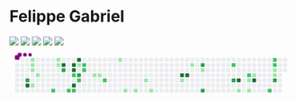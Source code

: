 # Felippe Gabriel









[![](https://raw.githubusercontent.com/vn7n24fzkq/github-profile-summary-cards-example/master/profile-summary-card-output/default/0-profile-details.svg)](https://github.com/vn7n24fzkq/github-profile-summary-cards)
[![](https://raw.githubusercontent.com/vn7n24fzkq/github-profile-summary-cards-example/master/profile-summary-card-output/default/1-repos-per-language.svg)](https://github.com/vn7n24fzkq/github-profile-summary-cards) [![](https://raw.githubusercontent.com/vn7n24fzkq/github-profile-summary-cards-example/master/profile-summary-card-output/default/2-most-commit-language.svg)](https://github.com/vn7n24fzkq/github-profile-summary-cards)
[![](https://raw.githubusercontent.com/vn7n24fzkq/github-profile-summary-cards-example/master/profile-summary-card-output/default/3-stats.svg)](https://github.com/vn7n24fzkq/github-profile-summary-cards) [![](https://raw.githubusercontent.com/vn7n24fzkq/github-profile-summary-cards-example/master/profile-summary-card-output/default/4-productive-time.svg)](https://github.com/vn7n24fzkq/github-profile-summary-cards)
<svg viewBox="-16 -32 880 192" width="880" height="192" xmlns="http://www.w3.org/2000/svg"><style>@keyframes c0{71.64%{fill:var(--c3)}71.66%,to{fill:var(--ce)}}@keyframes c1{71.89%{fill:var(--c4)}71.91%,to{fill:var(--ce)}}@keyframes c2{1%{fill:var(--c1)}1.02%,to{fill:var(--ce)}}@keyframes c3{1.26%{fill:var(--c1)}1.28%,to{fill:var(--ce)}}@keyframes c4{1.51%{fill:var(--c1)}1.53%,to{fill:var(--ce)}}@keyframes c5{2.77%{fill:var(--c1)}2.79%,to{fill:var(--ce)}}@keyframes c6{2.02%{fill:var(--c1)}2.04%,to{fill:var(--ce)}}@keyframes c7{39.48%{fill:var(--c2)}39.5%,to{fill:var(--ce)}}@keyframes c8{5.31%{fill:var(--c1)}5.33%,to{fill:var(--ce)}}@keyframes c9{5.05%{fill:var(--c1)}5.07%,to{fill:var(--ce)}}@keyframes ca{76.7%{fill:var(--c4)}76.72%,to{fill:var(--ce)}}@keyframes cb{69.36%{fill:var(--c3)}69.38%,to{fill:var(--ce)}}@keyframes cc{37.71%{fill:var(--c2)}37.73%,to{fill:var(--ce)}}@keyframes cd{75.18%{fill:var(--c4)}75.2%,to{fill:var(--ce)}}@keyframes ce{74.93%{fill:var(--c4)}74.95%,to{fill:var(--ce)}}@keyframes cf{36.7%{fill:var(--c2)}36.72%,to{fill:var(--ce)}}@keyframes cg{74.17%{fill:var(--c4)}74.19%,to{fill:var(--ce)}}@keyframes ch{37.96%{fill:var(--c2)}37.98%,to{fill:var(--ce)}}@keyframes ci{75.69%{fill:var(--c4)}75.71%,to{fill:var(--ce)}}@keyframes cj{34.93%{fill:var(--c1)}34.95%,to{fill:var(--ce)}}@keyframes ck{68.34%{fill:var(--c3)}68.36%,to{fill:var(--ce)}}@keyframes cl{36.19%{fill:var(--c2)}36.21%,to{fill:var(--ce)}}@keyframes cm{34.67%{fill:var(--c2)}34.69%,to{fill:var(--ce)}}@keyframes cn{35.43%{fill:var(--c2)}35.45%,to{fill:var(--ce)}}@keyframes co{8.34%{fill:var(--c1)}8.36%,to{fill:var(--ce)}}@keyframes cp{8.6%{fill:var(--c1)}8.62%,to{fill:var(--ce)}}@keyframes cq{42.52%{fill:var(--c2)}42.54%,to{fill:var(--ce)}}@keyframes cr{10.37%{fill:var(--c1)}10.39%,to{fill:var(--ce)}}@keyframes cs{12.14%{fill:var(--c1)}12.16%,to{fill:var(--ce)}}@keyframes ct{12.65%{fill:var(--c1)}12.67%,to{fill:var(--ce)}}@keyframes cu{14.17%{fill:var(--c1)}14.19%,to{fill:var(--ce)}}@keyframes cv{13.41%{fill:var(--c1)}13.43%,to{fill:var(--ce)}}@keyframes cw{83.03%{fill:var(--c4)}83.05%,to{fill:var(--ce)}}@keyframes cx{16.45%{fill:var(--c1)}16.47%,to{fill:var(--ce)}}@keyframes cy{83.28%{fill:var(--c4)}83.3%,to{fill:var(--ce)}}@keyframes cz{17.71%{fill:var(--c1)}17.73%,to{fill:var(--ce)}}@keyframes c10{61.76%{fill:var(--c3)}61.78%,to{fill:var(--ce)}}@keyframes c11{18.47%{fill:var(--c1)}18.49%,to{fill:var(--ce)}}@keyframes c12{59.99%{fill:var(--c3)}60.01%,to{fill:var(--ce)}}@keyframes c13{49.61%{fill:var(--c2)}49.63%,to{fill:var(--ce)}}@keyframes c14{57.96%{fill:var(--c3)}57.98%,to{fill:var(--ce)}}@keyframes c15{86.07%{fill:var(--c4)}86.09%,to{fill:var(--ce)}}@keyframes c16{25.81%{fill:var(--c1)}25.83%,to{fill:var(--ce)}}@keyframes c17{50.88%{fill:var(--c2)}50.9%,to{fill:var(--ce)}}@keyframes c18{24.8%{fill:var(--c1)}24.82%,to{fill:var(--ce)}}@keyframes c19{25.31%{fill:var(--c1)}25.33%,to{fill:var(--ce)}}@keyframes c1a{21.26%{fill:var(--c1)}21.28%,to{fill:var(--ce)}}@keyframes c1b{86.83%{fill:var(--c4)}86.85%,to{fill:var(--ce)}}@keyframes c1c{54.67%{fill:var(--c2)}54.69%,to{fill:var(--ce)}}@keyframes c1d{52.9%{fill:var(--c2)}52.92%,to{fill:var(--ce)}}@keyframes c1e{52.65%{fill:var(--c2)}52.67%,to{fill:var(--ce)}}@keyframes c1f{22.52%{fill:var(--c1)}22.54%,to{fill:var(--ce)}}@keyframes c1g{22.27%{fill:var(--c1)}22.29%,to{fill:var(--ce)}}@keyframes c1h{55.43%{fill:var(--c3)}55.45%,to{fill:var(--ce)}}@keyframes u0{1%{transform:scale(0,1)}1.02%,1.26%{transform:scale(.04,1)}1.28%,1.51%{transform:scale(.09,1)}1.53%,2.02%{transform:scale(.13,1)}2.04%,2.77%{transform:scale(.17,1)}2.79%,5.05%{transform:scale(.22,1)}5.07%,5.31%{transform:scale(.26,1)}5.33%,8.34%{transform:scale(.3,1)}8.36%,8.6%{transform:scale(.35,1)}10.37%,8.62%{transform:scale(.39,1)}10.39%,12.14%{transform:scale(.43,1)}12.16%,12.65%{transform:scale(.48,1)}12.67%,13.41%{transform:scale(.52,1)}13.43%,14.17%{transform:scale(.57,1)}14.19%,16.45%{transform:scale(.61,1)}16.47%,17.71%{transform:scale(.65,1)}17.73%,18.47%{transform:scale(.7,1)}18.49%,21.26%{transform:scale(.74,1)}21.28%,22.27%{transform:scale(.78,1)}22.29%,22.52%{transform:scale(.83,1)}22.54%,24.8%{transform:scale(.87,1)}24.82%,25.31%{transform:scale(.91,1)}25.33%,25.81%{transform:scale(.96,1)}25.83%,to{transform:scale(1,1)}}@keyframes u1{34.67%{transform:scale(0,1)}34.69%,to{transform:scale(1,1)}}@keyframes u2{34.93%{transform:scale(0,1)}34.95%,to{transform:scale(1,1)}}@keyframes u3{35.43%{transform:scale(0,1)}35.45%,36.19%{transform:scale(.08,1)}36.21%,36.7%{transform:scale(.17,1)}36.72%,37.71%{transform:scale(.25,1)}37.73%,37.96%{transform:scale(.33,1)}37.98%,39.48%{transform:scale(.42,1)}39.5%,42.52%{transform:scale(.5,1)}42.54%,49.61%{transform:scale(.58,1)}49.63%,50.88%{transform:scale(.67,1)}50.9%,52.65%{transform:scale(.75,1)}52.67%,52.9%{transform:scale(.83,1)}52.92%,54.67%{transform:scale(.92,1)}54.69%,to{transform:scale(1,1)}}@keyframes u4{55.43%{transform:scale(0,1)}55.45%,57.96%{transform:scale(.14,1)}57.98%,59.99%{transform:scale(.29,1)}60.01%,61.76%{transform:scale(.43,1)}61.78%,68.34%{transform:scale(.57,1)}68.36%,69.36%{transform:scale(.71,1)}69.38%,71.64%{transform:scale(.86,1)}71.66%,to{transform:scale(1,1)}}@keyframes u5{71.89%{transform:scale(0,1)}71.91%,74.17%{transform:scale(.1,1)}74.19%,74.93%{transform:scale(.2,1)}74.95%,75.18%{transform:scale(.3,1)}75.2%,75.69%{transform:scale(.4,1)}75.71%,76.7%{transform:scale(.5,1)}76.72%,83.03%{transform:scale(.6,1)}83.05%,83.28%{transform:scale(.7,1)}83.3%,86.07%{transform:scale(.8,1)}86.09%,86.83%{transform:scale(.9,1)}86.85%,to{transform:scale(1,1)}}@keyframes s0{0%,99.75%{transform:translate(0,-16px)}.25%{transform:translate(0,0)}1.01%{transform:translate(48px,0)}1.52%{transform:translate(48px,32px)}1.77%{transform:translate(64px,32px)}2.03%{transform:translate(64px,48px)}2.28%{transform:translate(48px,48px)}2.78%{transform:translate(48px,80px)}4.05%{transform:translate(128px,80px)}5.32%{transform:translate(128px,0)}6.08%{transform:translate(176px,0)}6.33%{transform:translate(176px,-16px)}7.34%{transform:translate(240px,-16px)}8.35%{transform:translate(240px,48px)}9.62%{transform:translate(320px,48px)}10.38%{transform:translate(320px,0)}10.63%{transform:translate(336px,0)}12.15%{transform:translate(336px,96px)}13.42%{transform:translate(416px,96px)}13.92%{transform:translate(416px,64px)}14.18%{transform:translate(400px,64px)}14.43%{transform:translate(400px,48px)}15.95%{transform:translate(496px,48px)}16.2%{transform:translate(496px,64px)}16.96%{transform:translate(544px,64px)}17.72%{transform:translate(544px,16px)}17.97%{transform:translate(560px,16px)}18.23%{transform:translate(560px,32px)}21.01%{transform:translate(736px,32px)}21.27%,87.09%{transform:translate(736px,48px)}22.28%,52.15%,55.7%{transform:translate(800px,48px)}22.53%{transform:translate(800px,32px)}24.05%{transform:translate(704px,32px)}24.56%{transform:translate(704px,64px)}24.81%{transform:translate(720px,64px)}25.32%{transform:translate(720px,96px)}27.34%,60.25%{transform:translate(592px,96px)}27.59%{transform:translate(592px,80px)}33.42%{transform:translate(224px,80px)}34.43%{transform:translate(224px,16px)}34.94%,67.85%,75.44%{transform:translate(192px,16px)}35.19%,95.95%{transform:translate(192px,32px)}35.44%,95.7%{transform:translate(208px,32px)}35.95%{transform:translate(208px,64px)}36.46%{transform:translate(176px,64px)}36.71%{transform:translate(176px,48px)}36.96%,68.86%{transform:translate(160px,48px)}37.72%,38.73%{transform:translate(160px,96px)}37.97%{transform:translate(176px,96px)}38.23%{transform:translate(176px,112px)}38.48%{transform:translate(160px,112px)}39.49%{transform:translate(112px,96px)}39.75%{transform:translate(112px,80px)}40.51%{transform:translate(160px,80px)}40.76%{transform:translate(160px,64px)}48.61%{transform:translate(656px,64px)}48.86%{transform:translate(656px,48px)}49.11%,57.72%{transform:translate(672px,48px)}49.62%{transform:translate(672px,16px)}50.38%{transform:translate(720px,16px)}50.89%{transform:translate(720px,48px)}52.91%{transform:translate(800px,0)}53.16%{transform:translate(784px,0)}54.68%{transform:translate(784px,96px)}54.94%{transform:translate(800px,96px)}57.97%{transform:translate(672px,64px)}59.49%{transform:translate(576px,64px)}60%{transform:translate(576px,96px)}61.52%{transform:translate(592px,16px)}68.35%{transform:translate(192px,48px)}69.11%{transform:translate(160px,32px)}71.14%{transform:translate(32px,32px)}71.9%{transform:translate(32px,80px)}74.18%{transform:translate(176px,80px)}75.19%{transform:translate(176px,16px)}75.7%{transform:translate(192px,0)}76.46%{transform:translate(144px,0)}76.71%{transform:translate(144px,16px)}82.53%{transform:translate(512px,16px)}83.04%{transform:translate(512px,48px)}85.82%{transform:translate(688px,48px)}86.08%{transform:translate(688px,64px)}86.84%{transform:translate(736px,64px)}95.44%{transform:translate(208px,48px)}96.71%{transform:translate(192px,-16px)}}@keyframes s1{0%,99.75%{transform:translate(16px,-16px)}.25%{transform:translate(0,-16px)}.51%{transform:translate(0,0)}1.27%{transform:translate(48px,0)}1.77%{transform:translate(48px,32px)}2.03%{transform:translate(64px,32px)}2.28%{transform:translate(64px,48px)}2.53%{transform:translate(48px,48px)}3.04%{transform:translate(48px,80px)}4.3%{transform:translate(128px,80px)}5.57%{transform:translate(128px,0)}6.33%{transform:translate(176px,0)}6.58%{transform:translate(176px,-16px)}7.59%{transform:translate(240px,-16px)}8.61%{transform:translate(240px,48px)}9.87%{transform:translate(320px,48px)}10.63%{transform:translate(320px,0)}10.89%{transform:translate(336px,0)}12.41%{transform:translate(336px,96px)}13.67%{transform:translate(416px,96px)}14.18%{transform:translate(416px,64px)}14.43%{transform:translate(400px,64px)}14.68%{transform:translate(400px,48px)}16.2%{transform:translate(496px,48px)}16.46%{transform:translate(496px,64px)}17.22%{transform:translate(544px,64px)}17.97%{transform:translate(544px,16px)}18.23%{transform:translate(560px,16px)}18.48%{transform:translate(560px,32px)}21.27%{transform:translate(736px,32px)}21.52%,87.34%{transform:translate(736px,48px)}22.53%,52.41%,55.95%{transform:translate(800px,48px)}22.78%{transform:translate(800px,32px)}24.3%{transform:translate(704px,32px)}24.81%{transform:translate(704px,64px)}25.06%{transform:translate(720px,64px)}25.57%{transform:translate(720px,96px)}27.59%,60.51%{transform:translate(592px,96px)}27.85%{transform:translate(592px,80px)}33.67%{transform:translate(224px,80px)}34.68%{transform:translate(224px,16px)}35.19%,68.1%,75.7%{transform:translate(192px,16px)}35.44%,96.2%{transform:translate(192px,32px)}35.7%,95.95%{transform:translate(208px,32px)}36.2%{transform:translate(208px,64px)}36.71%{transform:translate(176px,64px)}36.96%{transform:translate(176px,48px)}37.22%,69.11%{transform:translate(160px,48px)}37.97%,38.99%{transform:translate(160px,96px)}38.23%{transform:translate(176px,96px)}38.48%{transform:translate(176px,112px)}38.73%{transform:translate(160px,112px)}39.75%{transform:translate(112px,96px)}40%{transform:translate(112px,80px)}40.76%{transform:translate(160px,80px)}41.01%{transform:translate(160px,64px)}48.86%{transform:translate(656px,64px)}49.11%{transform:translate(656px,48px)}49.37%,57.97%{transform:translate(672px,48px)}49.87%{transform:translate(672px,16px)}50.63%{transform:translate(720px,16px)}51.14%{transform:translate(720px,48px)}53.16%{transform:translate(800px,0)}53.42%{transform:translate(784px,0)}54.94%{transform:translate(784px,96px)}55.19%{transform:translate(800px,96px)}58.23%{transform:translate(672px,64px)}59.75%{transform:translate(576px,64px)}60.25%{transform:translate(576px,96px)}61.77%{transform:translate(592px,16px)}68.61%{transform:translate(192px,48px)}69.37%{transform:translate(160px,32px)}71.39%{transform:translate(32px,32px)}72.15%{transform:translate(32px,80px)}74.43%{transform:translate(176px,80px)}75.44%{transform:translate(176px,16px)}75.95%{transform:translate(192px,0)}76.71%{transform:translate(144px,0)}76.96%{transform:translate(144px,16px)}82.78%{transform:translate(512px,16px)}83.29%{transform:translate(512px,48px)}86.08%{transform:translate(688px,48px)}86.33%{transform:translate(688px,64px)}87.09%{transform:translate(736px,64px)}95.7%{transform:translate(208px,48px)}96.96%{transform:translate(192px,-16px)}}@keyframes s2{0%,99.75%{transform:translate(32px,-16px)}.51%{transform:translate(0,-16px)}.76%{transform:translate(0,0)}1.52%{transform:translate(48px,0)}2.03%{transform:translate(48px,32px)}2.28%{transform:translate(64px,32px)}2.53%{transform:translate(64px,48px)}2.78%{transform:translate(48px,48px)}3.29%{transform:translate(48px,80px)}4.56%{transform:translate(128px,80px)}5.82%{transform:translate(128px,0)}6.58%{transform:translate(176px,0)}6.84%{transform:translate(176px,-16px)}7.85%{transform:translate(240px,-16px)}8.86%{transform:translate(240px,48px)}10.13%{transform:translate(320px,48px)}10.89%{transform:translate(320px,0)}11.14%{transform:translate(336px,0)}12.66%{transform:translate(336px,96px)}13.92%{transform:translate(416px,96px)}14.43%{transform:translate(416px,64px)}14.68%{transform:translate(400px,64px)}14.94%{transform:translate(400px,48px)}16.46%{transform:translate(496px,48px)}16.71%{transform:translate(496px,64px)}17.47%{transform:translate(544px,64px)}18.23%{transform:translate(544px,16px)}18.48%{transform:translate(560px,16px)}18.73%{transform:translate(560px,32px)}21.52%{transform:translate(736px,32px)}21.77%,87.59%{transform:translate(736px,48px)}22.78%,52.66%,56.2%{transform:translate(800px,48px)}23.04%{transform:translate(800px,32px)}24.56%{transform:translate(704px,32px)}25.06%{transform:translate(704px,64px)}25.32%{transform:translate(720px,64px)}25.82%{transform:translate(720px,96px)}27.85%,60.76%{transform:translate(592px,96px)}28.1%{transform:translate(592px,80px)}33.92%{transform:translate(224px,80px)}34.94%{transform:translate(224px,16px)}35.44%,68.35%,75.95%{transform:translate(192px,16px)}35.7%,96.46%{transform:translate(192px,32px)}35.95%,96.2%{transform:translate(208px,32px)}36.46%{transform:translate(208px,64px)}36.96%{transform:translate(176px,64px)}37.22%{transform:translate(176px,48px)}37.47%,69.37%{transform:translate(160px,48px)}38.23%,39.24%{transform:translate(160px,96px)}38.48%{transform:translate(176px,96px)}38.73%{transform:translate(176px,112px)}38.99%{transform:translate(160px,112px)}40%{transform:translate(112px,96px)}40.25%{transform:translate(112px,80px)}41.01%{transform:translate(160px,80px)}41.27%{transform:translate(160px,64px)}49.11%{transform:translate(656px,64px)}49.37%{transform:translate(656px,48px)}49.62%,58.23%{transform:translate(672px,48px)}50.13%{transform:translate(672px,16px)}50.89%{transform:translate(720px,16px)}51.39%{transform:translate(720px,48px)}53.42%{transform:translate(800px,0)}53.67%{transform:translate(784px,0)}55.19%{transform:translate(784px,96px)}55.44%{transform:translate(800px,96px)}58.48%{transform:translate(672px,64px)}60%{transform:translate(576px,64px)}60.51%{transform:translate(576px,96px)}62.03%{transform:translate(592px,16px)}68.86%{transform:translate(192px,48px)}69.62%{transform:translate(160px,32px)}71.65%{transform:translate(32px,32px)}72.41%{transform:translate(32px,80px)}74.68%{transform:translate(176px,80px)}75.7%{transform:translate(176px,16px)}76.2%{transform:translate(192px,0)}76.96%{transform:translate(144px,0)}77.22%{transform:translate(144px,16px)}83.04%{transform:translate(512px,16px)}83.54%{transform:translate(512px,48px)}86.33%{transform:translate(688px,48px)}86.58%{transform:translate(688px,64px)}87.34%{transform:translate(736px,64px)}95.95%{transform:translate(208px,48px)}97.22%{transform:translate(192px,-16px)}}@keyframes s3{0%,99.75%{transform:translate(48px,-16px)}.76%{transform:translate(0,-16px)}1.01%{transform:translate(0,0)}1.77%{transform:translate(48px,0)}2.28%{transform:translate(48px,32px)}2.53%{transform:translate(64px,32px)}2.78%{transform:translate(64px,48px)}3.04%{transform:translate(48px,48px)}3.54%{transform:translate(48px,80px)}4.81%{transform:translate(128px,80px)}6.08%{transform:translate(128px,0)}6.84%{transform:translate(176px,0)}7.09%{transform:translate(176px,-16px)}8.1%{transform:translate(240px,-16px)}9.11%{transform:translate(240px,48px)}10.38%{transform:translate(320px,48px)}11.14%{transform:translate(320px,0)}11.39%{transform:translate(336px,0)}12.91%{transform:translate(336px,96px)}14.18%{transform:translate(416px,96px)}14.68%{transform:translate(416px,64px)}14.94%{transform:translate(400px,64px)}15.19%{transform:translate(400px,48px)}16.71%{transform:translate(496px,48px)}16.96%{transform:translate(496px,64px)}17.72%{transform:translate(544px,64px)}18.48%{transform:translate(544px,16px)}18.73%{transform:translate(560px,16px)}18.99%{transform:translate(560px,32px)}21.77%{transform:translate(736px,32px)}22.03%,87.85%{transform:translate(736px,48px)}23.04%,52.91%,56.46%{transform:translate(800px,48px)}23.29%{transform:translate(800px,32px)}24.81%{transform:translate(704px,32px)}25.32%{transform:translate(704px,64px)}25.57%{transform:translate(720px,64px)}26.08%{transform:translate(720px,96px)}28.1%,61.01%{transform:translate(592px,96px)}28.35%{transform:translate(592px,80px)}34.18%{transform:translate(224px,80px)}35.19%{transform:translate(224px,16px)}35.7%,68.61%,76.2%{transform:translate(192px,16px)}35.95%,96.71%{transform:translate(192px,32px)}36.2%,96.46%{transform:translate(208px,32px)}36.71%{transform:translate(208px,64px)}37.22%{transform:translate(176px,64px)}37.47%{transform:translate(176px,48px)}37.72%,69.62%{transform:translate(160px,48px)}38.48%,39.49%{transform:translate(160px,96px)}38.73%{transform:translate(176px,96px)}38.99%{transform:translate(176px,112px)}39.24%{transform:translate(160px,112px)}40.25%{transform:translate(112px,96px)}40.51%{transform:translate(112px,80px)}41.27%{transform:translate(160px,80px)}41.52%{transform:translate(160px,64px)}49.37%{transform:translate(656px,64px)}49.62%{transform:translate(656px,48px)}49.87%,58.48%{transform:translate(672px,48px)}50.38%{transform:translate(672px,16px)}51.14%{transform:translate(720px,16px)}51.65%{transform:translate(720px,48px)}53.67%{transform:translate(800px,0)}53.92%{transform:translate(784px,0)}55.44%{transform:translate(784px,96px)}55.7%{transform:translate(800px,96px)}58.73%{transform:translate(672px,64px)}60.25%{transform:translate(576px,64px)}60.76%{transform:translate(576px,96px)}62.28%{transform:translate(592px,16px)}69.11%{transform:translate(192px,48px)}69.87%{transform:translate(160px,32px)}71.9%{transform:translate(32px,32px)}72.66%{transform:translate(32px,80px)}74.94%{transform:translate(176px,80px)}75.95%{transform:translate(176px,16px)}76.46%{transform:translate(192px,0)}77.22%{transform:translate(144px,0)}77.47%{transform:translate(144px,16px)}83.29%{transform:translate(512px,16px)}83.8%{transform:translate(512px,48px)}86.58%{transform:translate(688px,48px)}86.84%{transform:translate(688px,64px)}87.59%{transform:translate(736px,64px)}96.2%{transform:translate(208px,48px)}97.47%{transform:translate(192px,-16px)}}:root{--cb:#1b1f230a;--cs:purple;--ce:#ebedf0;--c0:#ebedf0;--c1:#9be9a8;--c2:#40c463;--c3:#30a14e;--c4:#216e39}@media (prefers-color-scheme:dark){:root{--cb:#1b1f230a;--cs:purple;--ce:#161b22;--c1:#01311f;--c2:#034525;--c3:#0f6d31;--c4:#00c647}}.c{shape-rendering:geometricPrecision;rx:2;ry:2;fill:var(--ce);stroke-width:1px;stroke:var(--cb);animation:none 39500ms linear infinite}.c.c0{fill:var(--c3);animation-name:c0}.c.c1{fill:var(--c4);animation-name:c1}.c.c2,.c.c3{fill:var(--c1);animation-name:c2}.c.c3{animation-name:c3}.c.c4,.c.c5,.c.c6{fill:var(--c1);animation-name:c4}.c.c5,.c.c6{animation-name:c5}.c.c6{animation-name:c6}.c.c7{fill:var(--c2);animation-name:c7}.c.c8,.c.c9{fill:var(--c1);animation-name:c8}.c.c9{animation-name:c9}.c.ca{fill:var(--c4);animation-name:ca}.c.cb{fill:var(--c3);animation-name:cb}.c.cc{fill:var(--c2);animation-name:cc}.c.cd,.c.ce{fill:var(--c4);animation-name:cd}.c.ce{animation-name:ce}.c.cf{fill:var(--c2);animation-name:cf}.c.cg{fill:var(--c4);animation-name:cg}.c.ch{fill:var(--c2);animation-name:ch}.c.ci{fill:var(--c4);animation-name:ci}.c.cj{fill:var(--c1);animation-name:cj}.c.ck{fill:var(--c3);animation-name:ck}.c.cl,.c.cm,.c.cn{fill:var(--c2);animation-name:cl}.c.cm,.c.cn{animation-name:cm}.c.cn{animation-name:cn}.c.co,.c.cp{fill:var(--c1);animation-name:co}.c.cp{animation-name:cp}.c.cq{fill:var(--c2);animation-name:cq}.c.cr,.c.cs{fill:var(--c1);animation-name:cr}.c.cs{animation-name:cs}.c.ct,.c.cu,.c.cv{fill:var(--c1);animation-name:ct}.c.cu,.c.cv{animation-name:cu}.c.cv{animation-name:cv}.c.cw{fill:var(--c4);animation-name:cw}.c.cx{fill:var(--c1);animation-name:cx}.c.cy{fill:var(--c4);animation-name:cy}.c.cz{fill:var(--c1);animation-name:cz}.c.c10{fill:var(--c3);animation-name:c10}.c.c11{fill:var(--c1);animation-name:c11}.c.c12{fill:var(--c3);animation-name:c12}.c.c13{fill:var(--c2);animation-name:c13}.c.c14{fill:var(--c3);animation-name:c14}.c.c15{fill:var(--c4);animation-name:c15}.c.c16{fill:var(--c1);animation-name:c16}.c.c17{fill:var(--c2);animation-name:c17}.c.c18,.c.c19,.c.c1a{fill:var(--c1);animation-name:c18}.c.c19,.c.c1a{animation-name:c19}.c.c1a{animation-name:c1a}.c.c1b{fill:var(--c4);animation-name:c1b}.c.c1c,.c.c1d,.c.c1e{fill:var(--c2);animation-name:c1c}.c.c1d,.c.c1e{animation-name:c1d}.c.c1e{animation-name:c1e}.c.c1f,.c.c1g{fill:var(--c1);animation-name:c1f}.c.c1g{animation-name:c1g}.c.c1h{fill:var(--c3);animation-name:c1h}.s,.u{animation:none linear 39500ms infinite}.u,.u.u0{transform-origin:0 0}.u{transform:scale(0,1)}.u.u0{fill:var(--c1);animation-name:u0}.u.u1{fill:var(--c2);animation-name:u1;transform-origin:361.2px 0}.u.u2{fill:var(--c1);animation-name:u2;transform-origin:376.9px 0}.u.u3{fill:var(--c2);animation-name:u3;transform-origin:392.6px 0}.u.u4{fill:var(--c3);animation-name:u4;transform-origin:581px 0}.u.u5{fill:var(--c4);animation-name:u5;transform-origin:691px 0}.s{shape-rendering:geometricPrecision;fill:var(--cs)}.s.s0{transform:translate(0,-16px);animation-name:s0}.s.s1{transform:translate(16px,-16px);animation-name:s1}.s.s2{transform:translate(32px,-16px);animation-name:s2}.s.s3{transform:translate(48px,-16px);animation-name:s3}</style><rect class="c" x="2" y="2" width="12" height="12"/><rect class="c" x="2" y="18" width="12" height="12"/><rect class="c" x="2" y="34" width="12" height="12"/><rect class="c" x="2" y="50" width="12" height="12"/><rect class="c" x="2" y="66" width="12" height="12"/><rect class="c" x="2" y="82" width="12" height="12"/><rect class="c" x="2" y="98" width="12" height="12"/><rect class="c" x="18" y="2" width="12" height="12"/><rect class="c" x="18" y="18" width="12" height="12"/><rect class="c" x="18" y="34" width="12" height="12"/><rect class="c" x="18" y="50" width="12" height="12"/><rect class="c" x="18" y="66" width="12" height="12"/><rect class="c" x="18" y="82" width="12" height="12"/><rect class="c" x="18" y="98" width="12" height="12"/><rect class="c" x="34" y="2" width="12" height="12"/><rect class="c" x="34" y="18" width="12" height="12"/><rect class="c" x="34" y="34" width="12" height="12"/><rect class="c" x="34" y="50" width="12" height="12"/><rect class="c c0" x="34" y="66" width="12" height="12"/><rect class="c c1" x="34" y="82" width="12" height="12"/><rect class="c" x="34" y="98" width="12" height="12"/><rect class="c c2" x="50" y="2" width="12" height="12"/><rect class="c c3" x="50" y="18" width="12" height="12"/><rect class="c c4" x="50" y="34" width="12" height="12"/><rect class="c" x="50" y="50" width="12" height="12"/><rect class="c" x="50" y="66" width="12" height="12"/><rect class="c c5" x="50" y="82" width="12" height="12"/><rect class="c" x="50" y="98" width="12" height="12"/><rect class="c" x="66" y="2" width="12" height="12"/><rect class="c" x="66" y="18" width="12" height="12"/><rect class="c" x="66" y="34" width="12" height="12"/><rect class="c c6" x="66" y="50" width="12" height="12"/><rect class="c" x="66" y="66" width="12" height="12"/><rect class="c" x="66" y="82" width="12" height="12"/><rect class="c" x="66" y="98" width="12" height="12"/><rect class="c" x="82" y="2" width="12" height="12"/><rect class="c" x="82" y="18" width="12" height="12"/><rect class="c" x="82" y="34" width="12" height="12"/><rect class="c" x="82" y="50" width="12" height="12"/><rect class="c" x="82" y="66" width="12" height="12"/><rect class="c" x="82" y="82" width="12" height="12"/><rect class="c" x="82" y="98" width="12" height="12"/><rect class="c" x="98" y="2" width="12" height="12"/><rect class="c" x="98" y="18" width="12" height="12"/><rect class="c" x="98" y="34" width="12" height="12"/><rect class="c" x="98" y="50" width="12" height="12"/><rect class="c" x="98" y="66" width="12" height="12"/><rect class="c" x="98" y="82" width="12" height="12"/><rect class="c" x="98" y="98" width="12" height="12"/><rect class="c" x="114" y="2" width="12" height="12"/><rect class="c" x="114" y="18" width="12" height="12"/><rect class="c" x="114" y="34" width="12" height="12"/><rect class="c" x="114" y="50" width="12" height="12"/><rect class="c" x="114" y="66" width="12" height="12"/><rect class="c" x="114" y="82" width="12" height="12"/><rect class="c c7" x="114" y="98" width="12" height="12"/><rect class="c c8" x="130" y="2" width="12" height="12"/><rect class="c c9" x="130" y="18" width="12" height="12"/><rect class="c" x="130" y="34" width="12" height="12"/><rect class="c" x="130" y="50" width="12" height="12"/><rect class="c" x="130" y="66" width="12" height="12"/><rect class="c" x="130" y="82" width="12" height="12"/><rect class="c" x="130" y="98" width="12" height="12"/><rect class="c" x="146" y="2" width="12" height="12"/><rect class="c ca" x="146" y="18" width="12" height="12"/><rect class="c cb" x="146" y="34" width="12" height="12"/><rect class="c" x="146" y="50" width="12" height="12"/><rect class="c" x="146" y="66" width="12" height="12"/><rect class="c" x="146" y="82" width="12" height="12"/><rect class="c" x="146" y="98" width="12" height="12"/><rect class="c" x="162" y="2" width="12" height="12"/><rect class="c" x="162" y="18" width="12" height="12"/><rect class="c" x="162" y="34" width="12" height="12"/><rect class="c" x="162" y="50" width="12" height="12"/><rect class="c" x="162" y="66" width="12" height="12"/><rect class="c" x="162" y="82" width="12" height="12"/><rect class="c cc" x="162" y="98" width="12" height="12"/><rect class="c" x="178" y="2" width="12" height="12"/><rect class="c cd" x="178" y="18" width="12" height="12"/><rect class="c ce" x="178" y="34" width="12" height="12"/><rect class="c cf" x="178" y="50" width="12" height="12"/><rect class="c" x="178" y="66" width="12" height="12"/><rect class="c cg" x="178" y="82" width="12" height="12"/><rect class="c ch" x="178" y="98" width="12" height="12"/><rect class="c ci" x="194" y="2" width="12" height="12"/><rect class="c cj" x="194" y="18" width="12" height="12"/><rect class="c" x="194" y="34" width="12" height="12"/><rect class="c ck" x="194" y="50" width="12" height="12"/><rect class="c cl" x="194" y="66" width="12" height="12"/><rect class="c" x="194" y="82" width="12" height="12"/><rect class="c" x="194" y="98" width="12" height="12"/><rect class="c" x="210" y="2" width="12" height="12"/><rect class="c cm" x="210" y="18" width="12" height="12"/><rect class="c cn" x="210" y="34" width="12" height="12"/><rect class="c" x="210" y="50" width="12" height="12"/><rect class="c" x="210" y="66" width="12" height="12"/><rect class="c" x="210" y="82" width="12" height="12"/><rect class="c" x="210" y="98" width="12" height="12"/><rect class="c" x="226" y="2" width="12" height="12"/><rect class="c" x="226" y="18" width="12" height="12"/><rect class="c" x="226" y="34" width="12" height="12"/><rect class="c" x="226" y="50" width="12" height="12"/><rect class="c" x="226" y="66" width="12" height="12"/><rect class="c" x="226" y="82" width="12" height="12"/><rect class="c" x="226" y="98" width="12" height="12"/><rect class="c" x="242" y="2" width="12" height="12"/><rect class="c" x="242" y="18" width="12" height="12"/><rect class="c" x="242" y="34" width="12" height="12"/><rect class="c co" x="242" y="50" width="12" height="12"/><rect class="c" x="242" y="66" width="12" height="12"/><rect class="c" x="242" y="82" width="12" height="12"/><rect class="c" x="242" y="98" width="12" height="12"/><rect class="c" x="258" y="2" width="12" height="12"/><rect class="c" x="258" y="18" width="12" height="12"/><rect class="c" x="258" y="34" width="12" height="12"/><rect class="c cp" x="258" y="50" width="12" height="12"/><rect class="c" x="258" y="66" width="12" height="12"/><rect class="c" x="258" y="82" width="12" height="12"/><rect class="c" x="258" y="98" width="12" height="12"/><rect class="c" x="274" y="2" width="12" height="12"/><rect class="c" x="274" y="18" width="12" height="12"/><rect class="c" x="274" y="34" width="12" height="12"/><rect class="c" x="274" y="50" width="12" height="12"/><rect class="c cq" x="274" y="66" width="12" height="12"/><rect class="c" x="274" y="82" width="12" height="12"/><rect class="c" x="274" y="98" width="12" height="12"/><rect class="c" x="290" y="2" width="12" height="12"/><rect class="c" x="290" y="18" width="12" height="12"/><rect class="c" x="290" y="34" width="12" height="12"/><rect class="c" x="290" y="50" width="12" height="12"/><rect class="c" x="290" y="66" width="12" height="12"/><rect class="c" x="290" y="82" width="12" height="12"/><rect class="c" x="290" y="98" width="12" height="12"/><rect class="c" x="306" y="2" width="12" height="12"/><rect class="c" x="306" y="18" width="12" height="12"/><rect class="c" x="306" y="34" width="12" height="12"/><rect class="c" x="306" y="50" width="12" height="12"/><rect class="c" x="306" y="66" width="12" height="12"/><rect class="c" x="306" y="82" width="12" height="12"/><rect class="c" x="306" y="98" width="12" height="12"/><rect class="c cr" x="322" y="2" width="12" height="12"/><rect class="c" x="322" y="18" width="12" height="12"/><rect class="c" x="322" y="34" width="12" height="12"/><rect class="c" x="322" y="50" width="12" height="12"/><rect class="c" x="322" y="66" width="12" height="12"/><rect class="c" x="322" y="82" width="12" height="12"/><rect class="c" x="322" y="98" width="12" height="12"/><rect class="c" x="338" y="2" width="12" height="12"/><rect class="c" x="338" y="18" width="12" height="12"/><rect class="c" x="338" y="34" width="12" height="12"/><rect class="c" x="338" y="50" width="12" height="12"/><rect class="c" x="338" y="66" width="12" height="12"/><rect class="c" x="338" y="82" width="12" height="12"/><rect class="c cs" x="338" y="98" width="12" height="12"/><rect class="c" x="354" y="2" width="12" height="12"/><rect class="c" x="354" y="18" width="12" height="12"/><rect class="c" x="354" y="34" width="12" height="12"/><rect class="c" x="354" y="50" width="12" height="12"/><rect class="c" x="354" y="66" width="12" height="12"/><rect class="c" x="354" y="82" width="12" height="12"/><rect class="c" x="354" y="98" width="12" height="12"/><rect class="c" x="370" y="2" width="12" height="12"/><rect class="c" x="370" y="18" width="12" height="12"/><rect class="c" x="370" y="34" width="12" height="12"/><rect class="c" x="370" y="50" width="12" height="12"/><rect class="c" x="370" y="66" width="12" height="12"/><rect class="c" x="370" y="82" width="12" height="12"/><rect class="c ct" x="370" y="98" width="12" height="12"/><rect class="c" x="386" y="2" width="12" height="12"/><rect class="c" x="386" y="18" width="12" height="12"/><rect class="c" x="386" y="34" width="12" height="12"/><rect class="c" x="386" y="50" width="12" height="12"/><rect class="c" x="386" y="66" width="12" height="12"/><rect class="c" x="386" y="82" width="12" height="12"/><rect class="c" x="386" y="98" width="12" height="12"/><rect class="c" x="402" y="2" width="12" height="12"/><rect class="c" x="402" y="18" width="12" height="12"/><rect class="c" x="402" y="34" width="12" height="12"/><rect class="c" x="402" y="50" width="12" height="12"/><rect class="c cu" x="402" y="66" width="12" height="12"/><rect class="c" x="402" y="82" width="12" height="12"/><rect class="c" x="402" y="98" width="12" height="12"/><rect class="c" x="418" y="2" width="12" height="12"/><rect class="c" x="418" y="18" width="12" height="12"/><rect class="c" x="418" y="34" width="12" height="12"/><rect class="c" x="418" y="50" width="12" height="12"/><rect class="c" x="418" y="66" width="12" height="12"/><rect class="c" x="418" y="82" width="12" height="12"/><rect class="c cv" x="418" y="98" width="12" height="12"/><rect class="c" x="434" y="2" width="12" height="12"/><rect class="c" x="434" y="18" width="12" height="12"/><rect class="c" x="434" y="34" width="12" height="12"/><rect class="c" x="434" y="50" width="12" height="12"/><rect class="c" x="434" y="66" width="12" height="12"/><rect class="c" x="434" y="82" width="12" height="12"/><rect class="c" x="434" y="98" width="12" height="12"/><rect class="c" x="450" y="2" width="12" height="12"/><rect class="c" x="450" y="18" width="12" height="12"/><rect class="c" x="450" y="34" width="12" height="12"/><rect class="c" x="450" y="50" width="12" height="12"/><rect class="c" x="450" y="66" width="12" height="12"/><rect class="c" x="450" y="82" width="12" height="12"/><rect class="c" x="450" y="98" width="12" height="12"/><rect class="c" x="466" y="2" width="12" height="12"/><rect class="c" x="466" y="18" width="12" height="12"/><rect class="c" x="466" y="34" width="12" height="12"/><rect class="c" x="466" y="50" width="12" height="12"/><rect class="c" x="466" y="66" width="12" height="12"/><rect class="c" x="466" y="82" width="12" height="12"/><rect class="c" x="466" y="98" width="12" height="12"/><rect class="c" x="482" y="2" width="12" height="12"/><rect class="c" x="482" y="18" width="12" height="12"/><rect class="c" x="482" y="34" width="12" height="12"/><rect class="c" x="482" y="50" width="12" height="12"/><rect class="c" x="482" y="66" width="12" height="12"/><rect class="c" x="482" y="82" width="12" height="12"/><rect class="c" x="482" y="98" width="12" height="12"/><rect class="c" x="498" y="2" width="12" height="12"/><rect class="c" x="498" y="18" width="12" height="12"/><rect class="c" x="498" y="34" width="12" height="12"/><rect class="c" x="498" y="50" width="12" height="12"/><rect class="c" x="498" y="66" width="12" height="12"/><rect class="c" x="498" y="82" width="12" height="12"/><rect class="c" x="498" y="98" width="12" height="12"/><rect class="c" x="514" y="2" width="12" height="12"/><rect class="c" x="514" y="18" width="12" height="12"/><rect class="c" x="514" y="34" width="12" height="12"/><rect class="c cw" x="514" y="50" width="12" height="12"/><rect class="c cx" x="514" y="66" width="12" height="12"/><rect class="c" x="514" y="82" width="12" height="12"/><rect class="c" x="514" y="98" width="12" height="12"/><rect class="c" x="530" y="2" width="12" height="12"/><rect class="c" x="530" y="18" width="12" height="12"/><rect class="c" x="530" y="34" width="12" height="12"/><rect class="c cy" x="530" y="50" width="12" height="12"/><rect class="c" x="530" y="66" width="12" height="12"/><rect class="c" x="530" y="82" width="12" height="12"/><rect class="c" x="530" y="98" width="12" height="12"/><rect class="c" x="546" y="2" width="12" height="12"/><rect class="c cz" x="546" y="18" width="12" height="12"/><rect class="c" x="546" y="34" width="12" height="12"/><rect class="c" x="546" y="50" width="12" height="12"/><rect class="c" x="546" y="66" width="12" height="12"/><rect class="c" x="546" y="82" width="12" height="12"/><rect class="c" x="546" y="98" width="12" height="12"/><rect class="c" x="562" y="2" width="12" height="12"/><rect class="c" x="562" y="18" width="12" height="12"/><rect class="c" x="562" y="34" width="12" height="12"/><rect class="c" x="562" y="50" width="12" height="12"/><rect class="c" x="562" y="66" width="12" height="12"/><rect class="c" x="562" y="82" width="12" height="12"/><rect class="c" x="562" y="98" width="12" height="12"/><rect class="c" x="578" y="2" width="12" height="12"/><rect class="c c10" x="578" y="18" width="12" height="12"/><rect class="c c11" x="578" y="34" width="12" height="12"/><rect class="c" x="578" y="50" width="12" height="12"/><rect class="c" x="578" y="66" width="12" height="12"/><rect class="c" x="578" y="82" width="12" height="12"/><rect class="c c12" x="578" y="98" width="12" height="12"/><rect class="c" x="594" y="2" width="12" height="12"/><rect class="c" x="594" y="18" width="12" height="12"/><rect class="c" x="594" y="34" width="12" height="12"/><rect class="c" x="594" y="50" width="12" height="12"/><rect class="c" x="594" y="66" width="12" height="12"/><rect class="c" x="594" y="82" width="12" height="12"/><rect class="c" x="594" y="98" width="12" height="12"/><rect class="c" x="610" y="2" width="12" height="12"/><rect class="c" x="610" y="18" width="12" height="12"/><rect class="c" x="610" y="34" width="12" height="12"/><rect class="c" x="610" y="50" width="12" height="12"/><rect class="c" x="610" y="66" width="12" height="12"/><rect class="c" x="610" y="82" width="12" height="12"/><rect class="c" x="610" y="98" width="12" height="12"/><rect class="c" x="626" y="2" width="12" height="12"/><rect class="c" x="626" y="18" width="12" height="12"/><rect class="c" x="626" y="34" width="12" height="12"/><rect class="c" x="626" y="50" width="12" height="12"/><rect class="c" x="626" y="66" width="12" height="12"/><rect class="c" x="626" y="82" width="12" height="12"/><rect class="c" x="626" y="98" width="12" height="12"/><rect class="c" x="642" y="2" width="12" height="12"/><rect class="c" x="642" y="18" width="12" height="12"/><rect class="c" x="642" y="34" width="12" height="12"/><rect class="c" x="642" y="50" width="12" height="12"/><rect class="c" x="642" y="66" width="12" height="12"/><rect class="c" x="642" y="82" width="12" height="12"/><rect class="c" x="642" y="98" width="12" height="12"/><rect class="c" x="658" y="2" width="12" height="12"/><rect class="c" x="658" y="18" width="12" height="12"/><rect class="c" x="658" y="34" width="12" height="12"/><rect class="c" x="658" y="50" width="12" height="12"/><rect class="c" x="658" y="66" width="12" height="12"/><rect class="c" x="658" y="82" width="12" height="12"/><rect class="c" x="658" y="98" width="12" height="12"/><rect class="c" x="674" y="2" width="12" height="12"/><rect class="c c13" x="674" y="18" width="12" height="12"/><rect class="c" x="674" y="34" width="12" height="12"/><rect class="c" x="674" y="50" width="12" height="12"/><rect class="c c14" x="674" y="66" width="12" height="12"/><rect class="c" x="674" y="82" width="12" height="12"/><rect class="c" x="674" y="98" width="12" height="12"/><rect class="c" x="690" y="2" width="12" height="12"/><rect class="c" x="690" y="18" width="12" height="12"/><rect class="c" x="690" y="34" width="12" height="12"/><rect class="c" x="690" y="50" width="12" height="12"/><rect class="c c15" x="690" y="66" width="12" height="12"/><rect class="c" x="690" y="82" width="12" height="12"/><rect class="c c16" x="690" y="98" width="12" height="12"/><rect class="c" x="706" y="2" width="12" height="12"/><rect class="c" x="706" y="18" width="12" height="12"/><rect class="c" x="706" y="34" width="12" height="12"/><rect class="c" x="706" y="50" width="12" height="12"/><rect class="c" x="706" y="66" width="12" height="12"/><rect class="c" x="706" y="82" width="12" height="12"/><rect class="c" x="706" y="98" width="12" height="12"/><rect class="c" x="722" y="2" width="12" height="12"/><rect class="c" x="722" y="18" width="12" height="12"/><rect class="c" x="722" y="34" width="12" height="12"/><rect class="c c17" x="722" y="50" width="12" height="12"/><rect class="c c18" x="722" y="66" width="12" height="12"/><rect class="c" x="722" y="82" width="12" height="12"/><rect class="c c19" x="722" y="98" width="12" height="12"/><rect class="c" x="738" y="2" width="12" height="12"/><rect class="c" x="738" y="18" width="12" height="12"/><rect class="c" x="738" y="34" width="12" height="12"/><rect class="c c1a" x="738" y="50" width="12" height="12"/><rect class="c c1b" x="738" y="66" width="12" height="12"/><rect class="c" x="738" y="82" width="12" height="12"/><rect class="c" x="738" y="98" width="12" height="12"/><rect class="c" x="754" y="2" width="12" height="12"/><rect class="c" x="754" y="18" width="12" height="12"/><rect class="c" x="754" y="34" width="12" height="12"/><rect class="c" x="754" y="50" width="12" height="12"/><rect class="c" x="754" y="66" width="12" height="12"/><rect class="c" x="754" y="82" width="12" height="12"/><rect class="c" x="754" y="98" width="12" height="12"/><rect class="c" x="770" y="2" width="12" height="12"/><rect class="c" x="770" y="18" width="12" height="12"/><rect class="c" x="770" y="34" width="12" height="12"/><rect class="c" x="770" y="50" width="12" height="12"/><rect class="c" x="770" y="66" width="12" height="12"/><rect class="c" x="770" y="82" width="12" height="12"/><rect class="c" x="770" y="98" width="12" height="12"/><rect class="c" x="786" y="2" width="12" height="12"/><rect class="c" x="786" y="18" width="12" height="12"/><rect class="c" x="786" y="34" width="12" height="12"/><rect class="c" x="786" y="50" width="12" height="12"/><rect class="c" x="786" y="66" width="12" height="12"/><rect class="c" x="786" y="82" width="12" height="12"/><rect class="c c1c" x="786" y="98" width="12" height="12"/><rect class="c c1d" x="802" y="2" width="12" height="12"/><rect class="c c1e" x="802" y="18" width="12" height="12"/><rect class="c c1f" x="802" y="34" width="12" height="12"/><rect class="c c1g" x="802" y="50" width="12" height="12"/><rect class="c c1h" x="802" y="66" width="12" height="12"/><rect class="c" x="802" y="82" width="12" height="12"/><rect class="c" x="802" y="98" width="12" height="12"/><rect class="c" x="818" y="2" width="12" height="12"/><rect class="c" x="818" y="18" width="12" height="12"/><rect class="c" x="818" y="34" width="12" height="12"/><rect class="c" x="818" y="50" width="12" height="12"/><rect class="c" x="818" y="66" width="12" height="12"/><rect class="c" x="818" y="82" width="12" height="12"/><rect class="c" x="818" y="98" width="12" height="12"/><rect class="c" x="834" y="2" width="12" height="12"/><rect class="c" x="834" y="18" width="12" height="12"/><rect class="c" x="834" y="34" width="12" height="12"/><rect class="u u0" height="12" width="361.8" x="0.0" y="144"/><rect class="u u1" height="12" width="16.3" x="361.2" y="144"/><rect class="u u2" height="12" width="16.3" x="376.9" y="144"/><rect class="u u3" height="12" width="189.0" x="392.6" y="144"/><rect class="u u4" height="12" width="110.5" x="581.0" y="144"/><rect class="u u5" height="12" width="157.6" x="691.0" y="144"/><rect class="s s0" x="0.8" y="0.8" width="14.4" height="14.4" rx="4.5" ry="4.5"/><rect class="s s1" x="1.8" y="1.8" width="12.3" height="12.3" rx="4.1" ry="4.1"/><rect class="s s2" x="2.6" y="2.6" width="10.8" height="10.8" rx="3.6" ry="3.6"/><rect class="s s3" x="3.0" y="3.0" width="9.9" height="9.9" rx="3.3" ry="3.3"/></svg>
